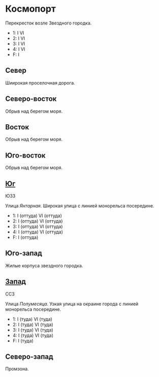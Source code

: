# Космопорт

Перекресток возле Звездного городка.

* 1:    I   VI
* 2:    I   VI
* 3:    I   VI
* 4:    I   VI
* F:    I

## Север

Шиирокая проселочная дорога.

## Северо-восток

Обрыв над берегом моря.

## Восток

Обрыв над берегом моря.

## Юго-восток

Обрыв над берегом моря.

## [Юг](./590020.md)

ЮЗЗ

Улица *Янтарная*.
Широкая улица с линией монорельса посередине.

* 1:    I (оттуда)  VI (оттуда)
* 2:    I (оттуда)  VI (оттуда)
* 3:    I (оттуда)  VI (оттуда)
* 4:    I (оттуда)  VI (оттуда)
* F:    I (оттуда)

## Юго-запад

Жилые корпуса звездного городка.

## [Запад](./585015.md)

ССЗ

Улица *Полумесяца*.
Узкая улица на окраине города с линией монорельса посередине.

* 1:    I (туда)    VI (туда)
* 2:    I (туда)    VI (туда)
* 3:    I (туда)    VI (туда)
* 4:    I (туда)    VI (туда)
* F:    I (туда)

## Северо-запад

Промзона.
